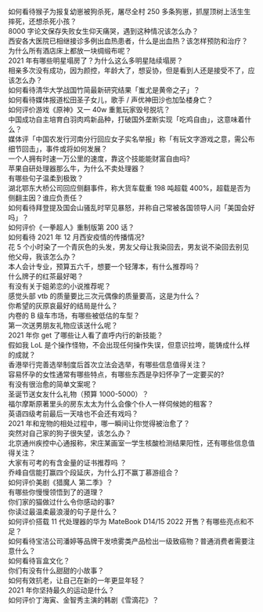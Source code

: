 如何看待猴子为报复幼崽被狗杀死，屠尽全村 250 多条狗崽，抓屋顶树上活生生摔死，还想杀死小孩？  
8000 字论文保存失败女生仰天痛哭，遇到这种情况该怎么办？  
西安各大医院已相继接诊多例出血热患者，什么是出血热？该怎样预防和治疗？  
为什么所有酒店床上都放一块绸缎布呢？  
2021 年有哪些明星塌房了？为什么这么多明星陆续塌房？  
相亲多次没有成功，因为颜控，年龄大了，想妥协，但是看到人还是接受不了，应该怎么办？  
如何看待清华大学战国竹简最新研究结果「蚩尤是黄帝之子」？  
如何看待媒体报道松田圣子女儿，歌手 / 声优神田沙也加坠楼身亡？  
如何评价游戏《原神》又一 40w 重氪玩家毁号脱坑？  
中国成功自主培育白羽肉鸡新品种，打破国外垄断实现「吃鸡自由」，这意味着什么？  
媒体评「中国农发行河南分行回应女子实名举报」称「有玩文字游戏之意，需公布细节回击」，事件或将如何发展？  
一个人拥有时速一万公里的速度，靠这个技能能财富自由吗?  
苹果自研处理器那么牛，为什么不卖处理器？  
有哪些句子温柔到极致？  
湖北鄂东大桥公司回应侧翻事件，称大货车载重 198 吨超载 400%，超载是否为侧翻主因？谁应负责任？  
如何看待拜登提及国会山骚乱时罕见暴怒，并称自己常被各国领导人问「美国会好吗」？  
如何评价《一拳超人》重制版第 200 话？  
如何看待 2021 年 12 月西安疫情的传播情况?  
花 5 个小时染了一个青灰色的头发，男友父母让我染回去，男友说不染回去别见他父母，我该怎么办？  
本人会计专业，预算五六千，想要一个轻薄本，有什么推荐吗？  
什么牌子的红茶最好喝？  
有没有关于姐弟恋的小说推荐呢？  
感觉头部 vtb 的质量要比三次元偶像的质量要高，这是为什么？  
你希望的灰原哀最好的结局是什么？  
内卷的 B 级车市场，有哪些被低估的车型？  
第一次送男朋友礼物应该送什么呢？  
2021 年你 get 了哪些让人看了直呼内行的新技能？  
假如我 LoL 是个操作怪物，不会出现任何操作失误，但意识拉垮，能铸成什么样的成就？  
香港举行完善选举制度后首次立法会选举，有哪些信息值得关注？  
容易怀孕的女性通常有哪些特点，有哪些东西是孕妇怀孕了一定要买的?  
有没有很治愈的简单文案呢？  
圣诞节送女友什么礼物（预算 1000-5000）？  
福尔摩斯原著里头的房东太太为什么会像个仆人一样伺候她的租客？  
英语四级考前最后一天啥也不会还有戏吗？  
2021 年和宠物的相处过程中，哪一瞬间让你觉得被治愈了？  
突然对自己家的狗子很失望，该怎么办？  
北京通州疾控中心通报称，宋庄某画室一学生核酸检测结果阳性，还有哪些信息值得关注？  
大家有可考的有含金量的证书推荐吗 ？  
乔峰自信能打赢四个段延庆，为什么打不赢丁慕游组合？  
如何评价美剧《猎魔人 第二季》？  
有哪些你慢慢领悟到了的道理？  
你们家的猫做过什么令你感动的事?  
你读过最温柔最浪漫的句子是什么？  
如何评价搭载 11 代处理器的华为 MateBook D14/15 2022 开售？有哪些亮点和不足？  
如何看待宝洁公司潘婷等品牌干发喷雾类产品检出一级致癌物？普通消费者需要注意什么？  
如何看待盲盒文化？  
你们有没有什么甜甜的小故事？  
如何有效抗老，让自己在新的一年更显年轻？  
2021 年你坚持最久的运动是什么？  
如何评价丁海寅、金智秀主演的韩剧《雪滴花》？  
